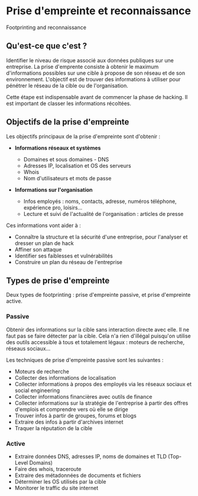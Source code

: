 # Prise d'empreinte et reconnaissance

Footprinting and reconnaissance

## Qu'est-ce que c'est ?

Identifier le niveau de risque associé aux données publiques sur une entreprise. La prise d'emprente consiste à obtenir le maximum d'informations possibles sur une cible à propose de son réseau et de son environnement. L'objectif est de trouver des informations à utiliser pour pénétrer le réseau de la cible ou de l'organisation.  

Cette étape est indispensable avant de commencer la phase de hacking. Il est important de classer les informations récoltées.

## Objectifs de la prise d'empreinte

Les objectifs principaux de la prise d'empreinte sont d'obtenir :

* **Informations réseaux et systèmes**
	* Domaines et sous domaines - DNS
	* Adresses IP, localisation et OS des serveurs
	* Whois
	* Nom d'utilisateurs et mots de passe

* **Informations sur l'organisation**
	* Infos employés : noms, contacts, adresse, numéros téléphone, expérience pro, loisirs...
	* Lecture et suivi de l'actualité de l'organisation : articles de presse

Ces informations vont aider à :

* Connaître la structure et la sécurité d'une entreprise, pour l'analyser et dresser un plan de hack
* Affiner son attaque
* Identifier ses faiblesses et vulnérabilités
* Construire un plan du réseau de l'entreprise

## Types de prise d'empreinte

Deux types de footprinting : prise d'empreinte passive, et prise d'empreinte active.

### Passive

Obtenir des informations sur la cible sans interaction directe avec elle. Il ne faut pas se faire détecter par la cible. Cela n'a rien d'illégal puisqu'on utilise des outils accessible à tous et totalement légaux : moteurs de recherche, réseaus sociaux...  

Les techniques de prise d'empreinte passive sont les suivantes :
* Moteurs de recherche
* Collecter des informations de localisation
* Collecter informations à propos des employés via les réseaux sociaux et social engineering
* Collecter informations financières avec outils de finance
* Collecter informations sur la stratégie de l'entreprise à partir des offres d'emplois et comprendre vers où elle se dirige
* Trouver infos à partir de groupes, forums et blogs
* Extraire des infos à partir d'archives internet
* Traquer la réputation de la cible

### Active

* Extraire données DNS, adresses IP, noms de domaines et TLD (Top-Level Domains)
* Faire des whois, traceroute
* Extraire des métadonnées de documents et fichiers
* Déterminer les OS utilisés par la cible
* Monitorer le traffic du site internet